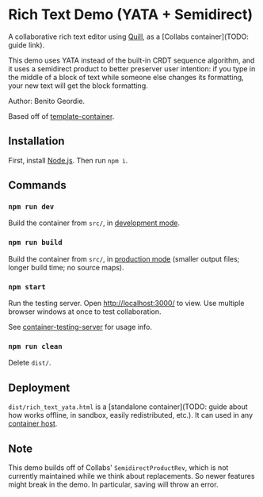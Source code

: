# Rich Text Demo (YATA + Semidirect)

A collaborative rich text editor using [Quill](https://quilljs.com/), as a [Collabs container](TODO: guide link).

This demo uses YATA instead of the built-in CRDT sequence algorithm, and it uses a semidirect product to better preserver user intention: if you type in the middle of a block of text while someone else changes its formatting, your new text will get the block formatting.

Author: Benito Geordie.

Based off of [template-container](TODO).

## Installation

First, install [Node.js](https://nodejs.org/). Then run `npm i`.

## Commands

### `npm run dev`

Build the container from `src/`, in [development mode](https://webpack.js.org/guides/development/).

### `npm run build`

Build the container from `src/`, in [production mode](https://webpack.js.org/guides/production/) (smaller output files; longer build time; no source maps).

### `npm start`

Run the testing server. Open [http://localhost:3000/](http://localhost:3000/) to view. Use multiple browser windows at once to test collaboration.

See [container-testing-server](TODO) for usage info.

### `npm run clean`

Delete `dist/`.

## Deployment

`dist/rich_text_yata.html` is a [standalone container](TODO: guide about how works offline, in sandbox, easily redistributed, etc.). It can used in any [container host](TODO).

## Note

This demo builds off of Collabs' `SemidirectProductRev`, which is not currently maintained while we think about replacements. So newer features might break in the demo. In particular, saving will throw an error.
